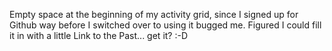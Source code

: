 
Empty space at the beginning of my activity grid, since I signed up for Github way before I switched over to using it bugged me. Figured I could fill it in with a little Link to the Past... get it? :-D
